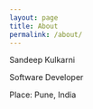 ```yaml
---
layout: page
title: About
permalink: /about/
---
```


Sandeep Kulkarni

Software Developer

Place: Pune, India
